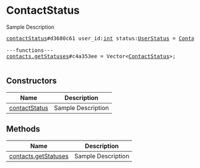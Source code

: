 # ContactStatus

Sample Description

<pre>
<a href="../constructor/contactStatus.md">contactStatus</a>#d3680c61 user_id:<a href="../type/int.md">int</a> status:<a href="../type/UserStatus.md">UserStatus</a> = <a href="../type/ContactStatus.md">ContactStatus</a>;

---functions---
<a href="../method/contacts.getStatuses.md">contacts.getStatuses</a>#c4a353ee = Vector&lt;<a href="../type/ContactStatus.md">ContactStatus</a>&gt;;

</pre>

## Constructors

| Name | Description |
|------|-------------|
| [contactStatus](../constructor/contactStatus.md) | Sample Description |

## Methods

| Name | Description |
|------|-------------|
| [contacts.getStatuses](../method/contacts.getStatuses.md) | Sample Description |
